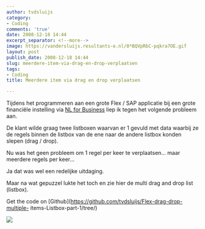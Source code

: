 ```yaml
---
author: tvdsluijs
category:
- Coding
comments: 'true'
date: 2008-12-18 14:44
excerpt_separator: <!--more-->
image: https://vandersluijs.resultants-e.nl/0*BQVpRbC-pqkra7OE.gif
layout: post
publish_date: 2008-12-18 14:44
slug: meerdere-item-via-drag-en-drop-verplaatsen
tags:
- Coding
title: Meerdere item via drag en drop verplaatsen

---
```

Tijdens het programmeren aan een grote Flex / SAP applicatie bij een grote
financiële instelling via [NL for Business](http://www.nl4b.com/ "NL4B") liep
ik tegen het volgende probleem aan.  
  
De klant wilde graag twee listboxen waarvan er 1 gevuld met data waarbij ze de
regels binnen de listbox van de ene naar de andere listbox konden slepen (drag
/ drop).  
  
Nu was het geen probleem om 1 regel per keer te verplaatsen… maar meerdere
regels per keer…  
  
  
Ja dat was wel een redelijke uitdaging.  
  
Maar na wat gepuzzel lukte het toch en zie hier de multi drag and drop list
(listbox).  
  
  
  
Get the code on [Github](https://github.com/tvdsluijs/Flex-drag-drop-multiple-
items-Listbox-part-1/tree/)

![](https://vandersluijs.resultants-e.nl/0*BQVpRbC-pqkra7OE.gif)

